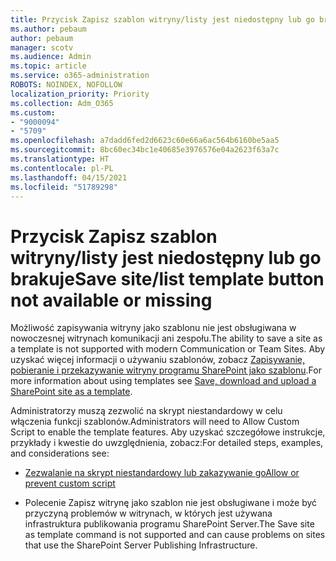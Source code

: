 ```yaml
---
title: Przycisk Zapisz szablon witryny/listy jest niedostępny lub go brakuje
ms.author: pebaum
author: pebaum
manager: scotv
ms.audience: Admin
ms.topic: article
ms.service: o365-administration
ROBOTS: NOINDEX, NOFOLLOW
localization_priority: Priority
ms.collection: Adm_O365
ms.custom:
- "9000094"
- "5709"
ms.openlocfilehash: a7dadd6fed2d6623c60e66a6ac564b6160be5aa5
ms.sourcegitcommit: 8bc60ec34bc1e40685e3976576e04a2623f63a7c
ms.translationtype: HT
ms.contentlocale: pl-PL
ms.lasthandoff: 04/15/2021
ms.locfileid: "51789298"
---
```

# <a name="save-sitelist-template-button-not-available-or-missing"></a><span data-ttu-id="1e371-102">Przycisk Zapisz szablon witryny/listy jest niedostępny lub go brakuje</span><span class="sxs-lookup"><span data-stu-id="1e371-102">Save site/list template button not available or missing</span></span>

<span data-ttu-id="1e371-103">Możliwość zapisywania witryny jako szablonu nie jest obsługiwana w nowoczesnej witrynach komunikacji ani zespołu.</span><span class="sxs-lookup"><span data-stu-id="1e371-103">The ability to save a site as a template is not supported with modern Communication or Team Sites.</span></span> <span data-ttu-id="1e371-104">Aby uzyskać więcej informacji o używaniu szablonów, zobacz [Zapisywanie, pobieranie i przekazywanie witryny programu SharePoint jako szablonu](https://docs.microsoft.com/sharepoint/dev/general-development/save-download-and-upload-a-sharepoint-site-as-a-template).</span><span class="sxs-lookup"><span data-stu-id="1e371-104">For more information about using templates see [Save, download and upload a SharePoint site as a template](https://docs.microsoft.com/sharepoint/dev/general-development/save-download-and-upload-a-sharepoint-site-as-a-template).</span></span>

<span data-ttu-id="1e371-105">Administratorzy muszą zezwolić na skrypt niestandardowy w celu włączenia funkcji szablonów.</span><span class="sxs-lookup"><span data-stu-id="1e371-105">Administrators will need to Allow Custom Script to enable the template features.</span></span> <span data-ttu-id="1e371-106">Aby uzyskać szczegółowe instrukcje, przykłady i kwestie do uwzględnienia, zobacz:</span><span class="sxs-lookup"><span data-stu-id="1e371-106">For detailed steps, examples, and considerations see:</span></span>

- [<span data-ttu-id="1e371-107">Zezwalanie na skrypt niestandardowy lub zakazywanie go</span><span class="sxs-lookup"><span data-stu-id="1e371-107">Allow or prevent custom script</span></span>](https://docs.microsoft.com/sharepoint/allow-or-prevent-custom-script)

- <span data-ttu-id="1e371-108">Polecenie Zapisz witrynę jako szablon nie jest obsługiwane i może być przyczyną problemów w witrynach, w których jest używana infrastruktura publikowania programu SharePoint Server.</span><span class="sxs-lookup"><span data-stu-id="1e371-108">The Save site as template command is not supported and can cause problems on sites that use the SharePoint Server Publishing Infrastructure.</span></span>


